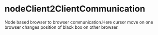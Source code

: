 nodeClient2ClientCommunication
==============================

Node based browser to browser communication.Here cursor move on one browser changes position of black box on other browser.
